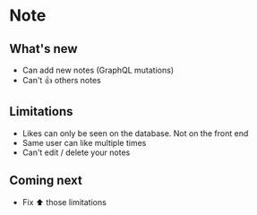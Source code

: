 # Note


## What's new
- Can add new notes (GraphQL mutations)
- Can't 👍 others notes

## Limitations
- Likes can only be seen on the database. Not on the front end
- Same user can like multiple times
- Can't edit / delete your notes


## Coming next
- Fix ⬆ those limitations